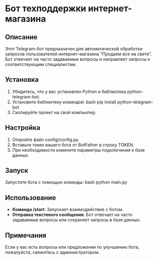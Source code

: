 # Бот техподдержки интернет-магазина

## Описание

Этот Telegram-бот предназначен для автоматической обработки запросов пользователей интернет-магазина "Продаем все на свете". Бот отвечает на часто задаваемые вопросы и направляет запросы к соответствующим специалистам.

## Установка

1. Убедитесь, что у вас установлен Python и библиотека python-telegram-bot.
2. Установите библиотеку командой:
   bash
   pip install python-telegram-bot
3. Скопируйте проект на свой компьютер.

## Настройка

1. Откройте файл config/config.py.
2. Вставьте токен вашего бота от BotFather в строку TOKEN.
3. При необходимости измените параметры подключения к базе данных.

## Запуск

Запустите бота с помощью команды:
bash
python main.py

## Использование

- **Команда /start**: Запускает взаимодействие с ботом.
- **Отправка текстового сообщения**: Бот отвечает на часто задаваемые вопросы или сохраняет запросы в базе данных.

## Примечания

Если у вас есть вопросы или предложения по улучшению бота, пожалуйста, свяжитесь с администратором.

